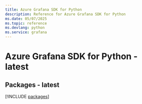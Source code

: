```yaml
---
title: Azure Grafana SDK for Python
description: Reference for Azure Grafana SDK for Python
ms.date: 05/07/2025
ms.topic: reference
ms.devlang: python
ms.service: grafana
---
```

# Azure Grafana SDK for Python - latest
## Packages - latest
[!INCLUDE [packages](grafana-index.md)]